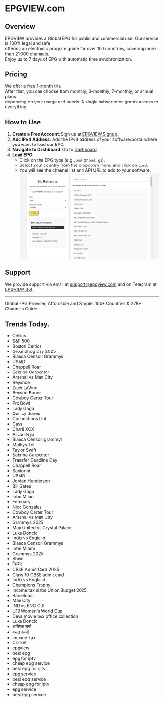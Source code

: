 # EPGVIEW.com



## Overview
EPGVIEW provides a Global EPG for public and commercial use. Our service is 100% legal and safe\
offering an electronic program guide for over 100 countries, covering more than 21,000 channels.\
Enjoy up to 7 days of EPG with automatic time synchronization.

## Pricing
We offer a free 1-month trial. \
After that, you can choose from monthly, 3-monthly, 7-monthly, or annual plans \
depending on your usage and needs. A single subscription grants access to everything.

## How to Use
1. **Create a Free Account**: Sign up at [EPGVIEW Signup](https://epgview.com/signup.php).
2. **Add IPv4 Address**: Add the IPv4 address of your software/portal where you want to load our EPG.
3. **Navigate to Dashboard**: Go to [Dashboard](https://epgview.com/dashboard.php).
4. **Load EPG**:
   - Click on the EPG type (e.g., `xml` or `xml.gz`).
   - Select your country from the dropdown menu and click on `Load`.
   - You will see the channel list and API URL to add to your software.
![EPGVIEW](img/dashboard.png)
## Support
We provide support via email at [support@epgview.com](mailto:support@epgview.com) and on Telegram at [EPGVIEW Bot](https://t.me/epgview_bot).

---

Global EPG Provider, Affordable and Simple. 100+ Countries & 27K+ Channels Guide.

## Trends Today.

- Celtics
- S&P 500
- Boston Celtics
- Groundhog Day 2025
- Bianca Censori Grammys
- USAID
- Chappell Roan
- Sabrina Carpenter
- Arsenal vs Man City
- Beyonce
- Zach LaVine
- Benson Boone
- Cowboy Carter Tour
- Pro Bowl
- Lady Gaga
- Quincy Jones
- Connections hint
- Cavs
- Charli XCX
- Alicia Keys
- Bianca Censori grammys
- Mathys Tel
- Taylor Swift
- Sabrina Carpenter
- Transfer Deadline Day
- Chappell Roan
- Santorini
- USAID
- Jordan Henderson
- Bill Gates
- Lady Gaga
- Inter Milan
- February
- Nico Gonzalez
- Cowboy Carter Tour
- Arsenal vs Man City
- Grammys 2025
- Man United vs Crystal Palace
- Luka Doncic
- India vs England
- Bianca Censori Grammys
- Inter Miami
- Grammys 2025
- Shein
- क्रिकेट
- CBSE Admit Card 2025
- Class 10 CBSE admit card
- India vs England
- Champions Trophy
- Income tax slabs Union Budget 2025
- Barcelona
- Man City
- IND vs ENG ODI
- U19 Women's World Cup
- Deva movie box office collection
- Luka Doncic
- अभिषेक शर्मा
- बसंत पंचमी
- Income-tax
- Cricket
- epgview
- best epg
- epg for iptv
- cheap epg service
- best epg for iptv
- epg service
- best epg service
- cheap epg for iptv
- epg service
- best epg service
